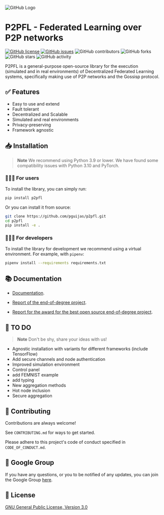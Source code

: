 ![GitHub Logo](other/logo.png)

# P2PFL - Federated Learning over P2P networks

[![GitHub license](https://img.shields.io/github/license/pguijas/federated_learning_p2p)](https://github.com/pguijas/federated_learning_p2p/blob/main/LICENSE.md)
[![GitHub issues](https://img.shields.io/github/issues/pguijas/federated_learning_p2p)](https://github.com/pguijas/federated_learning_p2p/issues)
![GitHub contributors](https://img.shields.io/github/contributors/pguijas/federated_learning_p2p)
![GitHub forks](https://img.shields.io/github/forks/pguijas/federated_learning_p2p)
![GitHub stars](https://img.shields.io/github/stars/pguijas/federated_learning_p2p)
![GitHub activity](https://img.shields.io/github/commit-activity/m/pguijas/federated_learning_p2p)

P2PFL is a general-purpose open-source library for the execution (simulated and in real environments) of Decentralized Federated Learning systems, specifically making use of P2P networks and the Gossisp protocol.

## ✅ Features

- Easy to use and extend
- Fault tolerant
- Decentralized and Scalable
- Simulated and real environments
- Privacy-preserving
- Framework agnostic

## 📥 Installation

> **Note**
> We recommend using Python 3.9 or lower. We have found some compatibility issues with Python 3.10 and PyTorch.

### 👨🏼‍💻 For users

To install the library, you can simply run:

```bash
pip install p2pfl
```

Or you can install it from source:

```bash
git clone https://github.com/pguijas/p2pfl.git
cd p2pfl
pip install -e .
```

### 👨🏼‍🔧 For developers

To install the library for development we recommend using a virtual environment. For example, with `pipenv`:

```bash
pipenv install --requirements requirements.txt
```

## 📚 Documentation

- [Documentation](https://pguijas.github.io/federated_learning_p2p/).

- [Report of the end-of-degree project](other/memoria.pdf).

- [Report for the award for the best open source end-of-degree project](other/memoria-open-source.pdf).

## 🚀 TO DO

> **Note**
> Don't be shy, share your ideas with us!

- Agnostic installation with variants for different frameworks (include TensorFlow)
- Add secure channels and node authentication
- Improved simulation environment
- Control panel
- add FEMNIST example
- add typing
- New aggregation methods
- Hot node inclusion
- Secure aggregation

## 👫 Contributing

Contributions are always welcome!

See `CONTRIBUTING.md` for ways to get started.

Please adhere to this project's code of conduct specified in `CODE_OF_CONDUCT.md`.

## 💬 Google Group

If you have any questions, or you to be notified of any updates, you can join the Google Group [here](https://groups.google.com/g/p2pfl).

## 📜 License

[GNU General Public License, Version 3.0](https://www.gnu.org/licenses/gpl-3.0.en.html)